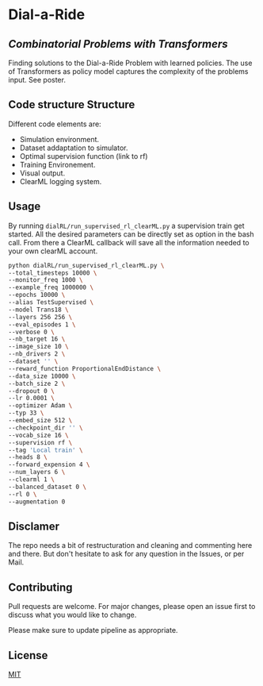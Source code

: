 # Dial-a-Ride
## _Combinatorial Problems with Transformers_

Finding solutions to the Dial-a-Ride Problem with learned policies. The use of Transformers as policy model captures the complexity of the problems input. See poster.

## Code structure Structure

Different code elements are:
- Simulation environment.
- Dataset addaptation to simulator.
- Optimal supervision function (link to rf)
- Training Environement.
- Visual output.
- ClearML logging system.


## Usage

By running `dialRL/run_supervised_rl_clearML.py` a supervision train get started. All the desired parameters can be directly set as option in the bash call. From there a ClearML callback will save all the information needed to your own clearML account.

```bash
python dialRL/run_supervised_rl_clearML.py \
--total_timesteps 10000 \
--monitor_freq 1000 \
--example_freq 1000000 \
--epochs 10000 \
--alias TestSupervised \
--model Trans18 \
--layers 256 256 \
--eval_episodes 1 \
--verbose 0 \
--nb_target 16 \
--image_size 10 \
--nb_drivers 2 \
--dataset '' \
--reward_function ProportionalEndDistance \
--data_size 10000 \
--batch_size 2 \
--dropout 0 \
--lr 0.0001 \
--optimizer Adam \
--typ 33 \
--embed_size 512 \
--checkpoint_dir '' \
--vocab_size 16 \
--supervision rf \
--tag 'Local train' \
--heads 8 \
--forward_expension 4 \
--num_layers 6 \
--clearml 1 \
--balanced_dataset 0 \
--rl 0 \
--augmentation 0
```

## Disclamer
The repo needs a bit of restructuration and cleaning and commenting here and there. But don't hesitate to ask for any question in the Issues, or per Mail.
 

## Contributing
Pull requests are welcome. For major changes, please open an issue first to discuss what you would like to change.

Please make sure to update pipeline as appropriate.

## License
[MIT](https://choosealicense.com/licenses/mit/)
